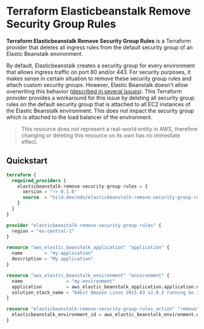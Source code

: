 # Terraform Elasticbeanstalk Remove Security Group Rules

**Terraform Elasticbeanstalk Remove Security Group Rules** is a Terraform provider that deletes all ingress rules from the default security group of an Elastic Beanstalk environment.

By default, Elasticbeanstalk creates a security group for every environment that allows ingress traffic on port 80 and/or 443. For security purposes, it makes sense in certain situation to remove these security group rules and attach custom security groups. However, Elastic Beanstalk doesn't allow overwriting this behavior ([described in several issues](https://github.com/hashicorp/terraform-provider-aws/issues/2002)). This Terraform provider provides a workaround for this issue by deleting all security group rules on the default security group that is attached to all EC2 instances of the Elastic Beanstalk environment. This does not impact the security group which is attached to the load balancer of the environment.

> This resource does not represent a real-world entity in AWS, therefore changing or deleting this resource on its own has no immediate effect.

## Quickstart

```terraform
terraform {
  required_providers {
    elasticbeanstalk-remove-security-group-rules = {
      version = "~> 0.1.0"
      source  = "hild.dev/edu/elasticbeanstalk-remove-security-group-rules"
    }
  }
}

provider "elasticbeanstalk-remove-security-group-rules" {
  region = "eu-central-1"
}

resource "aws_elastic_beanstalk_application" "application" {
  name        = "my-application"
  description = "My application"
}

resource "aws_elastic_beanstalk_environment" "environment" {
  name                = "my-environment"
  application         = aws_elastic_beanstalk_application.application.name
  solution_stack_name = "64bit Amazon Linux 2015.03 v2.0.3 running Go 1.4"
}

resource "elasticbeanstalk-remove-security-group-rules_action" "remove" {
  elasticbeanstalk_environment_id = aws_elastic_beanstalk_environment.environment.id
}
```
